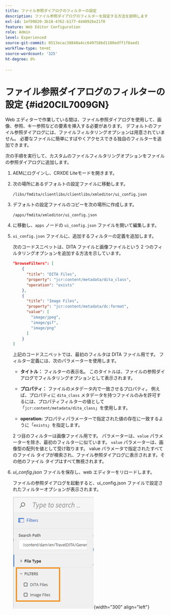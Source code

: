 ```yaml
---
title: ファイル参照ダイアログのフィルターの設定
description: ファイル参照ダイアログのフィルターを設定する方法を説明します
exl-id: 1ef09820-3b18-4762-b177-4d40926e21f0
feature: Web Editor Configuration
role: Admin
level: Experienced
source-git-commit: 0513ecac38840a4cc649758bd1180edff1f8aed1
workflow-type: tm+mt
source-wordcount: '325'
ht-degree: 0%

---
```


# ファイル参照ダイアログのフィルターの設定 {#id20CIL7009GN}

Web エディターで作業している間は、ファイル参照ダイアログを使用して、画像、参照、キー参照などの要素を挿入する必要があります。 デフォルトのファイル参照ダイアログには、ファイルフィルタリングオプションは用意されていません。 必要なファイルに簡単にすばやくアクセスできる独自のフィルターを追加できます。

次の手順を実行して、カスタムのファイルフィルタリングオプションをファイルの参照ダイアログに追加します。

1. AEMにログインし、CRXDE Liteモードを開きます。

1. 次の場所にあるデフォルトの設定ファイルに移動します。

   `/libs/fmdita/clientlibs/clientlibs/xmleditor/ui_config.json`

1. デフォルトの設定ファイルのコピーを次の場所に作成します。

   `/apps/fmdita/xmleditor/ui_config.json`

1. に移動し、`apps` ノードの `ui_config.json` ファイルを開いて編集します。

1. `ui_config.json` ファイルに、追加するフィルターの定義を追加します。

   次のコードスニペットは、DITA ファイルと画像ファイルという 2 つのフィルタリングオプションを追加する方法を示しています。

   ```json
   "browseFilters": [
       {
         "title": "DITA Files",
         "property": "jcr:content/metadata/dita_class",
         "operation": "exists"
       },
       {
         "title": "Image Files",
         "property": "jcr:content/metadata/dc:format",
         "value": [        
           "image/jpeg",
           "image/gif",
           "image/png"
         ]
       }
   ]
   ```

   上記のコードスニペットでは、最初のフィルタは DITA ファイル用です。 フィルター定義には、次のパラメーターを使用します。

   - **タイトル：**   フィルターの表示名。 このタイトルは、ファイルの参照ダイアログでフィルタリングオプションとして表示されます。

   - **プロパティ：**   ファイルのメタデータ内で一致させるプロパティ。 例えば、プロパティに `dita_class` メタデータを持つファイルのみを許可するには、プロパティフィルターの値として「`jcr:content/metadata/dita_class`」を使用します。

   - **operation:**   プロパティパラメーターで指定された値の存在に一致するように「`exists`」を指定します。

   2 つ目のフィルターは画像ファイル用です。 パラメーターは、`value` パラメーターを除き、最初のフィルターに似ています。 `value` パラメーターは、画像型の配列を値として受け取ります。 value パラメータで指定されたすべてのファイル タイプが検索され、ファイル参照ダイアログに表示されます。その他のファイル タイプはすべて無視されます。

1. *ui\_config.json* ファイルを保存し、web エディターをリロードします。

   ファイルの参照ダイアログを起動すると、ui\_config.json ファイルで設定されたフィルターオプションが表示されます。

   ![](assets/file-browse-custom-filters.png){width="300" align="left"}
